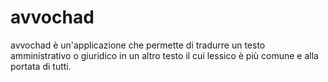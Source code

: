 # avvochad
avvochad è un'applicazione che permette di tradurre un testo amministrativo o giuridico in un altro testo il cui lessico è più comune e alla portata di tutti.
